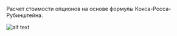 
Расчет стоимости опционов на основе формулы Кокса-Росса-Рубинштейна.

![alt text](https://github.com/pavelbar/-fair-price/blob/master/l.png)
